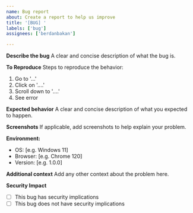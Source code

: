 ```yaml
---
name: Bug report
about: Create a report to help us improve
title: '[BUG] '
labels: ['bug']
assignees: ['berdanbakan']

---
```


**Describe the bug**
A clear and concise description of what the bug is.

**To Reproduce**
Steps to reproduce the behavior:
1. Go to '...'
2. Click on '....'
3. Scroll down to '....'
4. See error

**Expected behavior**
A clear and concise description of what you expected to happen.

**Screenshots**
If applicable, add screenshots to help explain your problem.

**Environment:**
 - OS: [e.g. Windows 11]
 - Browser: [e.g. Chrome 120]
 - Version: [e.g. 1.0.0]

**Additional context**
Add any other context about the problem here.

**Security Impact**
- [ ] This bug has security implications
- [ ] This bug does not have security implications 